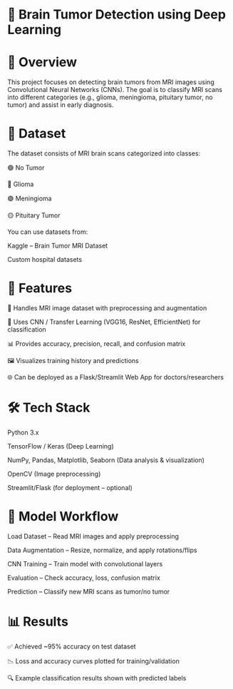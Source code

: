 # 🧠 Brain Tumor Detection using Deep Learning
# 📌 Overview

This project focuses on detecting brain tumors from MRI images using Convolutional Neural Networks (CNNs).
The goal is to classify MRI scans into different categories (e.g., glioma, meningioma, pituitary tumor, no tumor) and assist in early diagnosis.

# 📂 Dataset

The dataset consists of MRI brain scans categorized into classes:

🟢 No Tumor

🔵 Glioma

🟣 Meningioma

🟡 Pituitary Tumor

You can use datasets from:

Kaggle – Brain Tumor MRI Dataset

Custom hospital datasets

# 🚀 Features

📂 Handles MRI image dataset with preprocessing and augmentation

🧠 Uses CNN / Transfer Learning (VGG16, ResNet, EfficientNet) for classification

📊 Provides accuracy, precision, recall, and confusion matrix

🖼 Visualizes training history and predictions

🌐 Can be deployed as a Flask/Streamlit Web App for doctors/researchers

# 🛠️ Tech Stack

Python 3.x

TensorFlow / Keras (Deep Learning)

NumPy, Pandas, Matplotlib, Seaborn (Data analysis & visualization)

OpenCV (Image preprocessing)

Streamlit/Flask (for deployment – optional)

# 🧠 Model Workflow

Load Dataset – Read MRI images and apply preprocessing

Data Augmentation – Resize, normalize, and apply rotations/flips

CNN Training – Train model with convolutional layers

Evaluation – Check accuracy, loss, confusion matrix

Prediction – Classify new MRI scans as tumor/no tumor

# 📊 Results

✅ Achieved ~95% accuracy on test dataset

📉 Loss and accuracy curves plotted for training/validation

🔍 Example classification results shown with predicted labels

